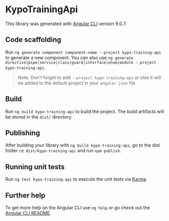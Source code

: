 # KypoTrainingApi

This library was generated with [Angular CLI](https://github.com/angular/angular-cli) version 9.0.7.

## Code scaffolding

Run `ng generate component component-name --project kypo-training-api` to generate a new component. You can also use `ng generate directive|pipe|service|class|guard|interface|enum|module --project kypo-training-api`.
> Note: Don't forget to add `--project kypo-training-api` or else it will be added to the default project in your `angular.json` file.

## Build

Run `ng build kypo-training-api` to build the project. The build artifacts will be stored in the `dist/` directory.

## Publishing

After building your library with `ng build kypo-training-api`, go to the dist folder `cd dist/kypo-training-api` and run `npm publish`.

## Running unit tests

Run `ng test kypo-training-api` to execute the unit tests via [Karma](https://karma-runner.github.io).

## Further help

To get more help on the Angular CLI use `ng help` or go check out the [Angular CLI README](https://github.com/angular/angular-cli/blob/master/README.md).
